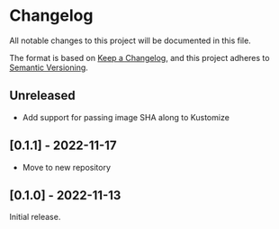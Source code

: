 # Changelog

All notable changes to this project will be documented in this file.

The format is based on [Keep a Changelog](https://keepachangelog.com/en/1.0.0/),
and this project adheres to [Semantic Versioning](https://semver.org/spec/v2.0.0.html).
## Unreleased

* Add support for passing image SHA along to Kustomize

## [0.1.1] - 2022-11-17

* Move to new repository

## [0.1.0] - 2022-11-13

Initial release.
